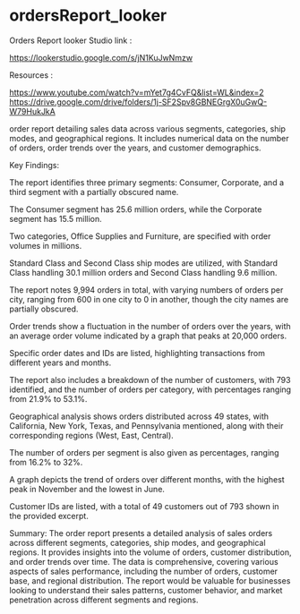 # ordersReport_looker

Orders Report looker Studio link :

https://lookerstudio.google.com/s/jN1KuJwNmzw 

Resources : 

https://www.youtube.com/watch?v=mYet7g4CvFQ&list=WL&index=2
https://drive.google.com/drive/folders/1j-SF2Spv8GBNEGrgX0uGwQ-W79HukJkA

order report detailing sales data across various segments, categories, ship modes, and geographical regions. It includes numerical data on the number of orders, order trends over the years, and customer demographics.

Key Findings:

The report identifies three primary segments: Consumer, Corporate, and a third segment with a partially obscured name.

The Consumer segment has 25.6 million orders, while the Corporate segment has 15.5 million.

Two categories, Office Supplies and Furniture, are specified with order volumes in millions.

Standard Class and Second Class ship modes are utilized, with Standard Class handling 30.1 million orders and Second Class handling 9.6 million.

The report notes 9,994 orders in total, with varying numbers of orders per city, ranging from 600 in one city to 0 in another, though the city names are partially obscured.

Order trends show a fluctuation in the number of orders over the years, with an average order volume indicated by a graph that peaks at 20,000 orders.

Specific order dates and IDs are listed, highlighting transactions from different years and months.

The report also includes a breakdown of the number of customers, with 793 identified, and the number of orders per category, with percentages ranging from 21.9% to 53.1%.

Geographical analysis shows orders distributed across 49 states, with California, New York, Texas, and Pennsylvania mentioned, along with their corresponding regions (West, East, Central).

The number of orders per segment is also given as percentages, ranging from 16.2% to 32%.

A graph depicts the trend of orders over different months, with the highest peak in November and the lowest in June.

Customer IDs are listed, with a total of 49 customers out of 793 shown in the provided excerpt.

Summary:
The order report presents a detailed analysis of sales orders across different segments, categories, ship modes, and geographical regions. It provides insights into the volume of orders, customer distribution, and order trends over time. The data is comprehensive, covering various aspects of sales performance, including the number of orders, customer base, and regional distribution. The report would be valuable for businesses looking to understand their sales patterns, customer behavior, and market penetration across different segments and regions.
